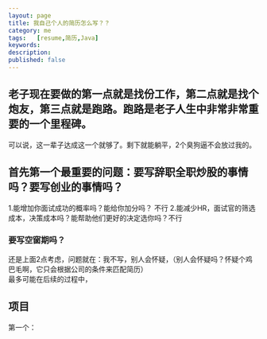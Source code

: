 ```yaml
---
layout: page
title: 我自己个人的简历怎么写？？
category: me
tags:   [resume,简历,Java]
keywords:
description:
published: false
---
```


## 老子现在要做的第一点就是找份工作，第二点就是找个炮友，第三点就是跑路。跑路是老子人生中非常非常重要的一个里程碑。
可以说，这一辈子达成这一个就够了。剩下就能躺平，2个臭狗逼不会放过我的。
## 首先第一个最重要的问题：要写辞职全职炒股的事情吗？要写创业的事情吗？
1.能增加你面试成功的概率吗？能给你加分吗？  不行
2.能减少HR，面试官的筛选成本，决策成本吗？能帮助他们更好的决定选你吗？不行
### 要写空窗期吗？
还是上面2点考虑，问题就在：我不写，别人会怀疑，（别人会怀疑吗？怀疑个鸡巴毛啊，它只会根据公司的条件来匹配简历）   
最多可能在后续的过程中，

## 项目
第一个：























